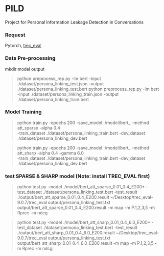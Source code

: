# PILD
Project for Personal Information Leakage Detection in Conversations

### Request
Pytorch, [trec_eval](https://trec.nist.gov/trec_eval/) 


### Data Pre-processing
mkdir model output

> python preprocess_rep.py -lm bert -input ./dataset/persona_linking_test.json -output ./dataset/persona_linking_test.bert
> python preprocess_rep.py -lm bert -input ./dataset/persona_linking_train.json -output ./dataset/persona_linking_train.bert

### Model Training
> python train.py -epochs 200 -save_model ./model/bert_ -method att_sparse -alpha 0.4 \
> -train_dataset ./dataset/persona_linking_train.bert -dev_dataset ./dataset/persona_linking_dev.bert

> python train.py -epochs 200 -save_model ./model/bert_ -method att_sharp -alpha 0.4 -gamma 6.0 \
> -train_dataset ./dataset/persona_linking_train.bert -dev_dataset ./dataset/persona_linking_dev.bert


### test SPARSE & SHARP model (Note: install TREC_EVAL first)
> python test.py -model ./model/bert_att_sparse_0.01_0.4_E200* -test_dataset ./dataset/persona_linking_test.bert -test_result ./output/bert_att_sparse_0.01_0.4_E200.result
> ~/Desktop/trec_eval-9.0.7/trec_eval output/persona_linking_test.txt output/bert_att_sparse_0.01_0.4_E200.result -m map -m P.1,2,3,5 -m Rprec -m ndcg


> python test.py -model ./model/bert_att_sharp_0.01_0.4_6.0_E200* -test_dataset ./dataset/persona_linking_test.bert -test_result ./output/bert_att_sharp_0.01_0.4_6.0_E200.result
> ~/Desktop/trec_eval-9.0.7/trec_eval output/persona_linking_test.txt output/bert_att_sharp_0.01_0.4_6.0_E200.result -m map -m P.1,2,3,5 -m Rprec -m ndcg
